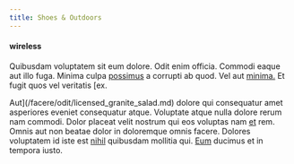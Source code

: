 ```yaml
---
title: Shoes & Outdoors
---
```


#### wireless

Quibusdam voluptatem sit eum dolore. Odit enim officia. Commodi eaque aut illo fuga. Minima culpa [possimus](/dolore/nemo/extended_manager_gold.md) a corrupti ab quod. Vel aut [minima.](/earum/quo/dolorem/electronics_&_sports_program.md) Et fugit quos vel veritatis [ex.

Aut](/facere/odit/licensed_granite_salad.md) dolore qui consequatur amet asperiores eveniet consequatur atque. Voluptate atque nulla dolore rerum nam commodi. Dolor placeat velit nostrum qui eos voluptas nam [et](/eos/est/autem/baby_&_industrial_model.md) rem. Omnis aut non beatae dolor in doloremque omnis facere. Dolores voluptatem id iste est [nihil](/dolore/odio/dignissimos/navigating.md) quibusdam mollitia qui. [Eum](/earum/quia/marketing_park.md) ducimus et in tempora iusto.

